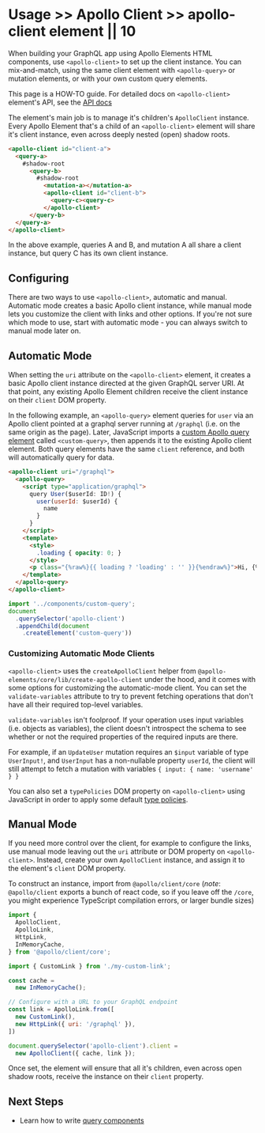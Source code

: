 # Usage >> Apollo Client >> apollo-client element || 10

When building your GraphQL app using Apollo Elements HTML components, use `<apollo-client>` to set up the client instance. You can mix-and-match, using the same client element with `<apollo-query>` or mutation elements, or with your own custom query elements.

<inline-notification type="tip">

This page is a HOW-TO guide. For detailed docs on `<apollo-client>` element's API, see the [API docs](/api/components/apollo-query/)

</inline-notification>

The element's main job is to manage it's children's `ApolloClient` instance. Every Apollo Element that's a child of an `<apollo-client>` element will share it's client instance, even across deeply nested (open) shadow roots.

```html
<apollo-client id="client-a">
  <query-a>
    #shadow-root
      <query-b>
        #shadow-root
          <mutation-a></mutation-a>
          <apollo-client id="client-b">
            <query-c><query-c>
          </apollo-client>
      </query-b>
  </query-a>
</apollo-client>
```

In the above example, queries A and B, and mutation A all share a client instance, but query C has its own client instance.

## Configuring

There are two ways to use `<apollo-client>`, automatic and manual. Automatic mode creates a basic Apollo client instance, while manual mode lets you customize the client with links and other options. If you're not sure which mode to use, start with automatic mode - you can always switch to manual mode later on.

## Automatic Mode

When setting the `uri` attribute on the `<apollo-client>` element, it creates a basic Apollo client instance directed at the given GraphQL server URI. At that point, any existing Apollo Element children receive the client instance on their `client` DOM property.

In the following example, an `<apollo-query>` element queries for `user` via an Apollo client pointed at a graphql server running at `/graphql` (i.e. on the same origin as the page). Later, JavaScript imports a [custom Apollo query element](/guides/usage/queries/html/) called `<custom-query>`, then appends it to the existing Apollo client element. Both query elements have the same `client` reference, and both will automatically query for data.

```html copy
<apollo-client uri="/graphql">
  <apollo-query>
    <script type="application/graphql">
      query User($userId: ID!) {
        user(userId: $userId) {
          name
        }
      }
    </script>
    <template>
      <style>
        .loading { opacity: 0; }
      </style>
      <p class="{%raw%}{{ loading ? 'loading' : '' }}{%endraw%}">Hi, {%raw%}{{ data.user.name }}{%endraw%}</p>
    </template>
  </apollo-query>
</apollo-client>
```

```js copy
import '../components/custom-query';
document
  .querySelector('apollo-client')
  .appendChild(document
    .createElement('custom-query'))
```

### Customizing Automatic Mode Clients

`<apollo-client>` uses the `createApolloClient` helper from `@apollo-elements/core/lib/create-apollo-client` under the hood, and it comes with some options for customizing the automatic-mode client. You can set the `validate-variables` attribute to try to prevent fetching operations that don't have all their required top-level variables.

<inline-notification type="warning">

`validate-variables` isn't foolproof. If your operation uses input variables (i.e. objects as variables), the client doesn't introspect the schema to see whether or not the required properties of the required inputs are there.

For example, if an `UpdateUser` mutation requires an `$input` variable of type `UserInput!`, and `UserInput` has a non-nullable property `userId`, the client will still attempt to fetch a mutation with variables `{ input: { name: 'username' } }`

</inline-notification>

You can also set a `typePolicies` DOM property on `<apollo-client>` using JavaScript in order to apply some default [type policies](https://www.apollographql.com/docs/react/caching/cache-configuration/#typepolicy-fields).

## Manual Mode

If you need more control over the client, for example to configure the links, use manual mode leaving out the `uri` attribute or DOM property on `<apollo-client>`. Instead, create your own `ApolloClient` instance, and assign it to the element's `client` DOM property.

To construct an instance, import from `@apollo/client/core` (*note*: `@apollo/client` exports a bunch of react code, so if you leave off the `/core`, you might experience TypeScript compilation errors, or larger bundle sizes)

```js copy
import {
  ApolloClient,
  ApolloLink,
  HttpLink,
  InMemoryCache,
} from '@apollo/client/core';

import { CustomLink } from './my-custom-link';

const cache =
  new InMemoryCache();

// Configure with a URL to your GraphQL endpoint
const link = ApolloLink.from([
  new CustomLink(),
  new HttpLink({ uri: '/graphql' }),
])

document.querySelector('apollo-client').client =
  new ApolloClient({ cache, link });
```

Once set, the element will ensure that all it's children, even across open shadow roots, receive the instance on their `client` property.


## Next Steps

- Learn how to write [query components](../../queries/)
